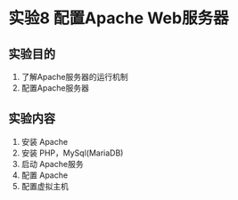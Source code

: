 # 实验8 配置Apache Web服务器
## 实验目的
1. 了解Apache服务器的运行机制
2. 配置Apache服务器
## 实验内容
1. 安装 Apache
2. 安装 PHP，MySql(MariaDB) 
3. 启动 Apache服务
4. 配置 Apache
5. 配置虚拟主机
